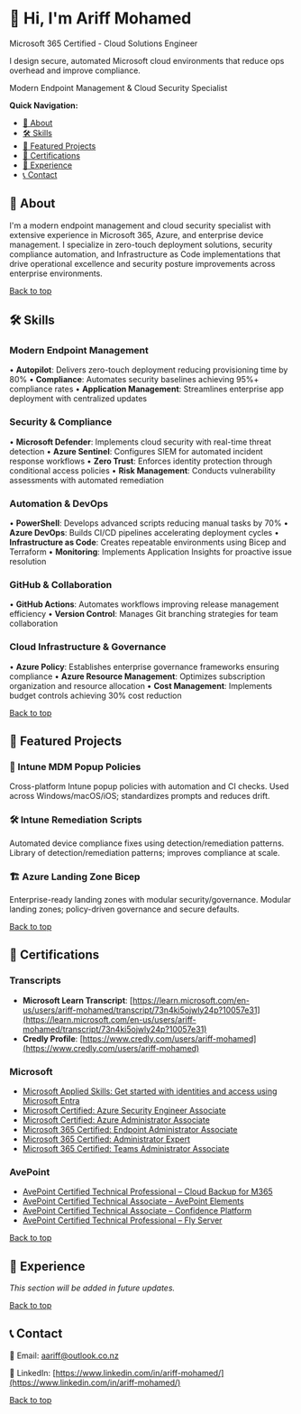 <a id="top"></a>

# 👋 Hi, I'm Ariff Mohamed

Microsoft 365 Certified - Cloud Solutions Engineer

I design secure, automated Microsoft cloud environments that reduce ops overhead and improve compliance.

Modern Endpoint Management & Cloud Security Specialist

**Quick Navigation:**
- [📖 About](#-about)
- [🛠️ Skills](#️-skills)
- [🚀 Featured Projects](#-featured-projects)
- [🏅 Certifications](#-certifications)
- [💼 Experience](#-experience)
- [📞 Contact](#-contact)

<a id="-about"></a>
## 📖 About

I'm a modern endpoint management and cloud security specialist with extensive experience in Microsoft 365, Azure, and enterprise device management. I specialize in zero-touch deployment solutions, security compliance automation, and Infrastructure as Code implementations that drive operational excellence and security posture improvements across enterprise environments.

[Back to top](#top)

<a id="️-skills"></a>
## 🛠️ Skills

### Modern Endpoint Management
• **Autopilot**: Delivers zero-touch deployment reducing provisioning time by 80%
• **Compliance**: Automates security baselines achieving 95%+ compliance rates
• **Application Management**: Streamlines enterprise app deployment with centralized updates

### Security & Compliance
• **Microsoft Defender**: Implements cloud security with real-time threat detection
• **Azure Sentinel**: Configures SIEM for automated incident response workflows
• **Zero Trust**: Enforces identity protection through conditional access policies
• **Risk Management**: Conducts vulnerability assessments with automated remediation

### Automation & DevOps
• **PowerShell**: Develops advanced scripts reducing manual tasks by 70%
• **Azure DevOps**: Builds CI/CD pipelines accelerating deployment cycles
• **Infrastructure as Code**: Creates repeatable environments using Bicep and Terraform
• **Monitoring**: Implements Application Insights for proactive issue resolution

### GitHub & Collaboration
• **GitHub Actions**: Automates workflows improving release management efficiency
• **Version Control**: Manages Git branching strategies for team collaboration

### Cloud Infrastructure & Governance
• **Azure Policy**: Establishes enterprise governance frameworks ensuring compliance
• **Azure Resource Management**: Optimizes subscription organization and resource allocation
• **Cost Management**: Implements budget controls achieving 30% cost reduction

[Back to top](#top)

<a id="-featured-projects"></a>
## 🚀 Featured Projects

### 🔧 Intune MDM Popup Policies
Cross-platform Intune popup policies with automation and CI checks. Used across Windows/macOS/iOS; standardizes prompts and reduces drift.

### 🛠️ Intune Remediation Scripts
Automated device compliance fixes using detection/remediation patterns. Library of detection/remediation patterns; improves compliance at scale.

### 🏗️ Azure Landing Zone Bicep
Enterprise-ready landing zones with modular security/governance. Modular landing zones; policy-driven governance and secure defaults.

[Back to top](#top)

<a id="-certifications"></a>
## 🏅 Certifications

### Transcripts
- **Microsoft Learn Transcript**: [https://learn.microsoft.com/en-us/users/ariff-mohamed/transcript/73n4ki5ojwly24p?10057e31](https://learn.microsoft.com/en-us/users/ariff-mohamed/transcript/73n4ki5ojwly24p?10057e31)
- **Credly Profile**: [https://www.credly.com/users/ariff-mohamed](https://www.credly.com/users/ariff-mohamed)

### Microsoft
- [Microsoft Applied Skills: Get started with identities and access using Microsoft Entra](https://learn.microsoft.com/api/credentials/share/en-us/Ariff-Mohamed/7CA3C54A4DAAF6D?8ac53fd9)
- [Microsoft Certified: Azure Security Engineer Associate](https://learn.microsoft.com/api/credentials/share/en-us/Ariff-Mohamed/1DE42D8D3E20360F?8ac53fd9)
- [Microsoft Certified: Azure Administrator Associate](https://learn.microsoft.com/api/credentials/share/en-us/Ariff-Mohamed/27EA011B0DB995A?8ac53fd9)
- [Microsoft 365 Certified: Endpoint Administrator Associate](https://learn.microsoft.com/api/credentials/share/en-us/Ariff-Mohamed/5E7B5535D853075?8ac53fd9)
- [Microsoft 365 Certified: Administrator Expert](https://learn.microsoft.com/api/credentials/share/en-us/Ariff-Mohamed/FFE73C769C6190B1?8ac53fd9)
- [Microsoft 365 Certified: Teams Administrator Associate](https://learn.microsoft.com/api/credentials/share/en-us/Ariff-A/1FF2E73BDCAE576?9cde1e35)

### AvePoint
- [AvePoint Certified Technical Professional – Cloud Backup for M365](https://www.credly.com/badges/41165314/public_url)
- [AvePoint Certified Technical Associate – AvePoint Elements](https://www.credly.com/badges/9b33d9ab/public_url)
- [AvePoint Certified Technical Associate – Confidence Platform](https://www.credly.com/badges/47bfa023/public_url)
- [AvePoint Certified Technical Professional – Fly Server](https://www.credly.com/badges/c526d426/public_url)

[Back to top](#top)

<a id="-experience"></a>
## 💼 Experience

*This section will be added in future updates.*

[Back to top](#top)

<a id="-contact"></a>
## 📞 Contact

📧 Email: [aariff@outlook.co.nz](mailto:aariff@outlook.co.nz)

💼 LinkedIn: [https://www.linkedin.com/in/ariff-mohamed/](https://www.linkedin.com/in/ariff-mohamed/)

[Back to top](#top)
